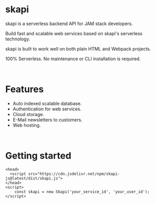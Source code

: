 # skapi

skapi is a serverless backend API for JAM stack developers.

Build fast and scalable web services based on skapi's serverless technology.

skapi is built to work well on both plain HTML and Webpack projects.

100% Serverless. No maintenance or CLI installation is required.

<br>

# Features
- Auto indexed scalable database.
- Authentication for web services.
- Cloud storage.
- E-Mail newsletters to customers.
- Web hosting.

<br>
 
# Getting started

```
<head>
  <script src="https://cdn.jsdelivr.net/npm/skapi-js@latest/dist/skapi.js">
</head>
<script>
    const skapi = new Skapi('your_service_id', 'your_user_id');
</script>
```